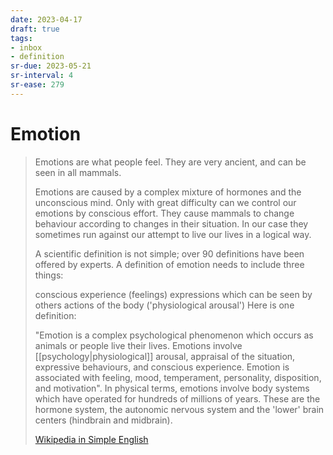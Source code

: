 ```yaml
---
date: 2023-04-17
draft: true
tags:
- inbox
- definition
sr-due: 2023-05-21
sr-interval: 4
sr-ease: 279
---
```


# Emotion

> Emotions are what people feel. They are very ancient, and can be seen in all
> mammals.
>
> Emotions are caused by a complex mixture of hormones and the unconscious mind.
> Only with great difficulty can we control our emotions by conscious effort.
> They cause mammals to change behaviour according to changes in their
> situation. In our case they sometimes run against our attempt to live our
> lives in a logical way.
>
> A scientific definition is not simple; over 90 definitions have been offered
> by experts. A definition of emotion needs to include three things:
>
> conscious experience (feelings) expressions which can be seen by others
> actions of the body ('physiological arousal') Here is one definition:
>
> "Emotion is a complex psychological phenomenon which occurs as animals or
> people live their lives. Emotions involve
> [[psychology|physiological]] arousal, appraisal of the situation,
> expressive behaviours, and conscious experience. Emotion is associated with
> feeling, mood, temperament, personality, disposition, and motivation".
> In physical terms, emotions involve body systems which have operated for
> hundreds of millions of years. These are the hormone system, the autonomic
> nervous system and the 'lower' brain centers (hindbrain and midbrain).
>
> [Wikipedia in Simple English](https://simple.wikipedia.org/wiki/Emotion)